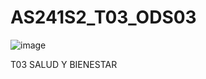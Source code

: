 # AS241S2_T03_ODS03
![image](https://github.com/user-attachments/assets/253029e4-de9f-468b-8489-2db5a4ae97ad)

T03 SALUD Y BIENESTAR 
